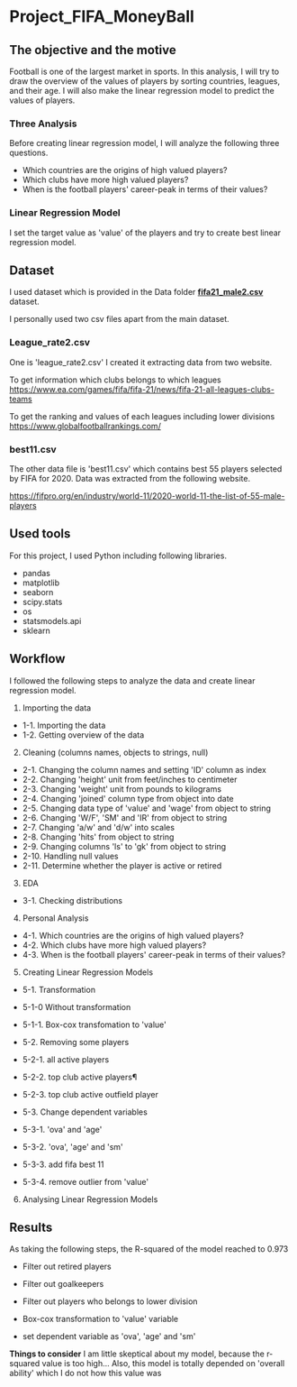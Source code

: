 # Project_FIFA_MoneyBall

## The objective and the motive

Football is one of the largest market in sports.
In this analysis, I will try to draw the overview of the values of players by sorting countries, leagues, and their age. 
I will also make the linear regression model to predict the values of players.

### Three Analysis

Before creating linear regression model, I will analyze the following three questions. 

- Which countries are the origins of high valued players?
- Which clubs have more high valued players?
- When is the football players' career-peak in terms of their values?

### Linear Regression Model
I set the target value as 'value' of the players and try to create best linear regression model.

## Dataset

I used dataset which is provided in the Data folder [**fifa21_male2.csv**](https://github.com/Ironhack-Data-0621-Remote/Project_FIFA_MoneyBall/tree/main/Data) dataset.

I personally used two csv files apart from the main dataset.

### League_rate2.csv
One is 'league_rate2.csv'
I created it extracting data from two website.

To get information which clubs belongs to which leagues 
https://www.ea.com/games/fifa/fifa-21/news/fifa-21-all-leagues-clubs-teams

To get the ranking and values of each leagues including lower divisions
https://www.globalfootballrankings.com/

### best11.csv
The other data file is 'best11.csv' which contains best 55 players selected by FIFA for 2020.
Data was extracted from the following website.

https://fifpro.org/en/industry/world-11/2020-world-11-the-list-of-55-male-players

## Used tools 
For this project, I used Python including following libraries.

- pandas
- matplotlib
- seaborn
- scipy.stats 
- os
- statsmodels.api
- sklearn

## Workflow
I followed the following steps to analyze the data and create linear regression model.

1. Importing the data
- 1-1. Importing the data
- 1-2. Getting overview of the data

2. Cleaning (columns names, objects to strings, null)
- 2-1. Changing the column names and setting 'ID' column as index
- 2-2. Changing 'height' unit from feet/inches to centimeter
- 2-3. Changing 'weight' unit from pounds to kilograms
- 2-4. Changing 'joined' column type from object into date
- 2-5. Changing data type of 'value' and 'wage' from object to string
- 2-6. Changing 'W/F', 'SM' and 'IR' from object to string
- 2-7. Changing 'a/w' and 'd/w' into scales
- 2-8. Changing 'hits' from object to string
- 2-9. Changing columns 'ls' to 'gk' from object to string
- 2-10. Handling null values
- 2-11. Determine whether the player is active or retired

3. EDA
- 3-1. Checking distributions

4. Personal Analysis
- 4-1. Which countries are the origins of high valued players?
- 4-2. Which clubs have more high valued players?
- 4-3. When is the football players' career-peak in terms of their values?

5. Creating Linear Regression Models
- 5-1. Transformation
- 5-1-0 Without transformation
- 5-1-1. Box-cox transfomation to 'value'

- 5-2. Removing some players
- 5-2-1. all active players
- 5-2-2. top club active players¶
- 5-2-3. top club active outfield player

- 5-3. Change dependent variables
- 5-3-1. 'ova' and 'age'
- 5-3-2. 'ova', 'age' and 'sm'
- 5-3-3. add fifa best 11
- 5-3-4. remove outlier from 'value'

6. Analysing Linear Regression Models

## Results
As taking the following steps, the R-squared of the model reached to 0.973
- Filter out retired players
- Filter out goalkeepers
- Filter out players who belongs to lower division
- Box-cox transformation to 'value' variable

- set dependent variable as 'ova', 'age' and 'sm'

**Things to consider**
I am little skeptical about my model, because the r-squared value is too high...
Also, this model is totally depended on 'overall ability' which I do not how this value was 

